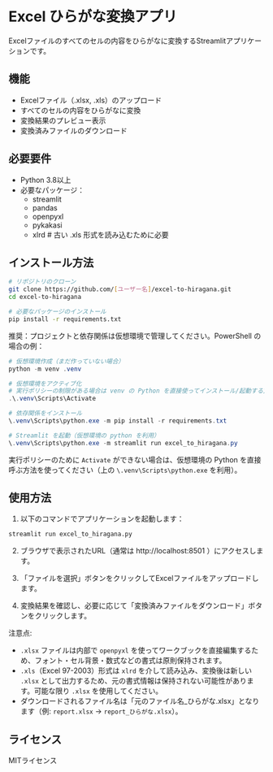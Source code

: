 # Excel ひらがな変換アプリ

Excelファイルのすべてのセルの内容をひらがなに変換するStreamlitアプリケーションです。

## 機能

- Excelファイル（.xlsx, .xls）のアップロード
- すべてのセルの内容をひらがなに変換
- 変換結果のプレビュー表示
- 変換済みファイルのダウンロード

## 必要要件

- Python 3.8以上
- 必要なパッケージ：
  - streamlit
  - pandas
  - openpyxl
  - pykakasi
  - xlrd  # 古い .xls 形式を読み込むために必要

## インストール方法

```bash
# リポジトリのクローン
git clone https://github.com/[ユーザー名]/excel-to-hiragana.git
cd excel-to-hiragana

# 必要なパッケージのインストール
pip install -r requirements.txt
```

推奨：プロジェクトと依存関係は仮想環境で管理してください。PowerShell の場合の例：

```powershell
# 仮想環境作成（まだ作っていない場合）
python -m venv .venv

# 仮想環境をアクティブ化
# 実行ポリシーの制限がある場合は venv の Python を直接使ってインストール/起動する方法もあります（下参照）
.\.venv\Scripts\Activate

# 依存関係をインストール
\.venv\Scripts\python.exe -m pip install -r requirements.txt

# Streamlit を起動（仮想環境の python を利用）
\.venv\Scripts\python.exe -m streamlit run excel_to_hiragana.py
```

実行ポリシーのために `Activate` ができない場合は、仮想環境の Python を直接呼ぶ方法を使ってください（上の `\.venv\Scripts\python.exe` を利用）。

## 使用方法

1. 以下のコマンドでアプリケーションを起動します：
```bash
streamlit run excel_to_hiragana.py
```

2. ブラウザで表示されたURL（通常は http://localhost:8501 ）にアクセスします。

3. 「ファイルを選択」ボタンをクリックしてExcelファイルをアップロードします。

4. 変換結果を確認し、必要に応じて「変換済みファイルをダウンロード」ボタンをクリックします。

注意点:
- `.xlsx` ファイルは内部で `openpyxl` を使ってワークブックを直接編集するため、フォント・セル背景・数式などの書式は原則保持されます。
- `.xls`（Excel 97-2003）形式は `xlrd` を介して読み込み、変換後は新しい `.xlsx` として出力するため、元の書式情報は保持されない可能性があります。可能な限り `.xlsx` を使用してください。
- ダウンロードされるファイル名は「元のファイル名_ひらがな.xlsx」となります（例: `report.xlsx` -> `report_ひらがな.xlsx`）。

## ライセンス

MITライセンス
